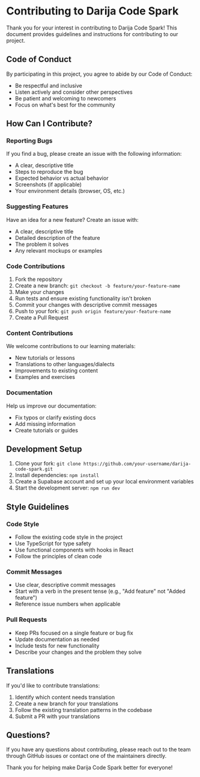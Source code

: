 # Contributing to Darija Code Spark

Thank you for your interest in contributing to Darija Code Spark! This document provides guidelines and instructions for contributing to our project.

## Code of Conduct

By participating in this project, you agree to abide by our Code of Conduct:

- Be respectful and inclusive
- Listen actively and consider other perspectives
- Be patient and welcoming to newcomers
- Focus on what's best for the community

## How Can I Contribute?

### Reporting Bugs

If you find a bug, please create an issue with the following information:

- A clear, descriptive title
- Steps to reproduce the bug
- Expected behavior vs actual behavior
- Screenshots (if applicable)
- Your environment details (browser, OS, etc.)

### Suggesting Features

Have an idea for a new feature? Create an issue with:

- A clear, descriptive title
- Detailed description of the feature
- The problem it solves
- Any relevant mockups or examples

### Code Contributions

1. Fork the repository
2. Create a new branch: `git checkout -b feature/your-feature-name`
3. Make your changes
4. Run tests and ensure existing functionality isn't broken
5. Commit your changes with descriptive commit messages
6. Push to your fork: `git push origin feature/your-feature-name`
7. Create a Pull Request

### Content Contributions

We welcome contributions to our learning materials:

- New tutorials or lessons
- Translations to other languages/dialects
- Improvements to existing content
- Examples and exercises

### Documentation

Help us improve our documentation:

- Fix typos or clarify existing docs
- Add missing information
- Create tutorials or guides

## Development Setup

1. Clone your fork: `git clone https://github.com/your-username/darija-code-spark.git`
2. Install dependencies: `npm install`
3. Create a Supabase account and set up your local environment variables
4. Start the development server: `npm run dev`

## Style Guidelines

### Code Style

- Follow the existing code style in the project
- Use TypeScript for type safety
- Use functional components with hooks in React
- Follow the principles of clean code

### Commit Messages

- Use clear, descriptive commit messages
- Start with a verb in the present tense (e.g., "Add feature" not "Added feature")
- Reference issue numbers when applicable

### Pull Requests

- Keep PRs focused on a single feature or bug fix
- Update documentation as needed
- Include tests for new functionality
- Describe your changes and the problem they solve

## Translations

If you'd like to contribute translations:

1. Identify which content needs translation
2. Create a new branch for your translations
3. Follow the existing translation patterns in the codebase
4. Submit a PR with your translations

## Questions?

If you have any questions about contributing, please reach out to the team through GitHub issues or contact one of the maintainers directly.

Thank you for helping make Darija Code Spark better for everyone! 